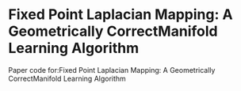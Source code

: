 # Fixed Point Laplacian Mapping: A Geometrically CorrectManifold Learning Algorithm
Paper code for:Fixed Point Laplacian Mapping: A Geometrically CorrectManifold Learning Algorithm
